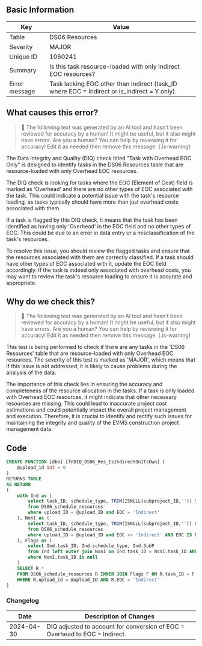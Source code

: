 ## Basic Information

| Key           | Value                                                                                        |
| ------------- | -------------------------------------------------------------------------------------------- |
| Table         | DS06 Resources                                                                               |
| Severity      | MAJOR                                                                                      |
| Unique ID     | 1060241                                                                                      |
| Summary       | Is this task resource-loaded with only Indirect EOC resources?                               |
| Error message | Task lacking EOC other than Indirect (task_ID where EOC = Indirect or is_indirect = Y only). |

## What causes this error?

> :robot: The following text was generated by an AI tool and hasn't been reviewed for accuracy by a human! It might be useful, but it also might have errors. Are you a human? You can help by reviewing it for accuracy! Edit it as needed then remove this message.
> {.is-warning}

The Data Integrity and Quality (DIQ) check titled "Task with Overhead EOC Only" is designed to identify tasks in the DS06 Resources table that are resource-loaded with only Overhead EOC resources.

The DIQ check is looking for tasks where the EOC (Element of Cost) field is marked as 'Overhead' and there are no other types of EOC associated with the task. This could indicate a potential issue with the task's resource loading, as tasks typically should have more than just overhead costs associated with them.

If a task is flagged by this DIQ check, it means that the task has been identified as having only 'Overhead' in the EOC field and no other types of EOC. This could be due to an error in data entry or a misclassification of the task's resources.

To resolve this issue, you should review the flagged tasks and ensure that the resources associated with them are correctly classified. If a task should have other types of EOC associated with it, update the EOC field accordingly. If the task is indeed only associated with overhead costs, you may want to review the task's resource loading to ensure it is accurate and appropriate.

## Why do we check this?

> :robot: The following text was generated by an AI tool and hasn't been reviewed for accuracy by a human! It might be useful, but it also might have errors. Are you a human? You can help by reviewing it for accuracy! Edit it as needed then remove this message.
> {.is-warning}

This test is being performed to check if there are any tasks in the 'DS06 Resources' table that are resource-loaded with only Overhead EOC resources. The severity of this test is marked as 'MAJOR', which means that if this issue is not addressed, it is likely to cause problems during the analysis of the data.

The importance of this check lies in ensuring the accuracy and completeness of the resource allocation in the tasks. If a task is only loaded with Overhead EOC resources, it might indicate that other necessary resources are missing. This could lead to inaccurate project cost estimations and could potentially impact the overall project management and execution. Therefore, it is crucial to identify and rectify such issues for maintaining the integrity and quality of the EVMS construction project management data.

## Code

```sql
CREATE FUNCTION [dbo].[fnDIQ_DS06_Res_IsIndirectOnItsOwn] (
	@upload_id int = 0
)
RETURNS TABLE
AS RETURN
(
	with Ind as (
		select task_ID, schedule_type, TRIM(ISNULL(subproject_ID,'')) SubP
		from DS06_schedule_resources
		where upload_ID = @upload_ID and EOC = 'Indirect'
	), NonI as (
		select task_ID, schedule_type, TRIM(ISNULL(subproject_ID,'')) SubP
		from DS06_schedule_resources
		where upload_ID = @upload_ID and EOC <> 'Indirect' AND EOC IS NOT NULL
	), Flags as (
		select Ind.task_ID, Ind.schedule_type, Ind.SubP
		from Ind left outer join NonI on Ind.task_ID = NonI.task_ID AND Ind.schedule_type = NonI.schedule_type AND Ind.SubP = NonI.SubP
		where NonI.task_ID is null
	)
	SELECT R.*
	FROM DS06_schedule_resources R INNER JOIN Flags F ON R.task_ID = F.task_ID AND R.schedule_type = F.schedule_type AND TRIM(ISNULL(R.subproject_ID,'')) = F.SubP
	WHERE R.upload_id = @upload_ID AND R.EOC = 'Indirect'
)
```

### Changelog

| Date       | Description of Changes                                                      |
| ---------- | --------------------------------------------------------------------------- |
| 2024-04-30 | DIQ adjusted to account for conversion of EOC = Overhead to EOC = Indirect. |
